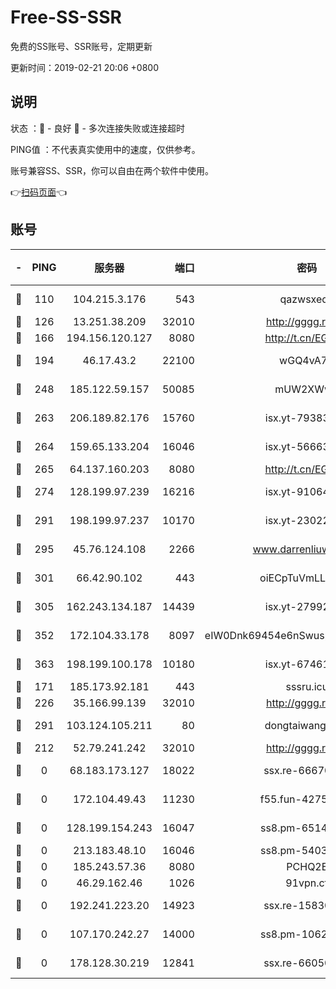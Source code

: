 # Free-SS-SSR

免费的SS账号、SSR账号，定期更新

更新时间：2019-02-21 20:06 +0800

## 说明

状态     ：🙂 - 良好 🙁 - 多次连接失败或连接超时

PING值   ：不代表真实使用中的速度，仅供参考。

账号兼容SS、SSR，你可以自由在两个软件中使用。

👉[扫码页面](https://liesauer.github.io/free-ss-ssr.github.io/)👈

## 账号

|-|PING|服务器|端口|密码|加密方式|区域|
|:----:|:----:|:-----:|-----:|:----:|:----:|:----:|
|🙂|110|104.215.3.176|543|qazwsxedc|aes-256-gcm|JP|
|🙂|126|13.251.38.209|32010|http://gggg.rocks|chacha20|SG|
|🙂|166|194.156.120.127|8080|http://t.cn/EGJIyrl|rc4-md5|RU|
|🙂|194|46.17.43.2|22100|wGQ4vA7D|aes-256-gcm|RU|
|🙂|248|185.122.59.157|50085|mUW2XWw8|aes-256-cfb|GB|
|🙂|263|206.189.82.176|15760|isx.yt-79383778|aes-256-cfb|SG|
|🙂|264|159.65.133.204|16046|isx.yt-56663689|aes-256-cfb|SG|
|🙂|265|64.137.160.203|8080|http://t.cn/EGJIyrl|rc4-md5|CA|
|🙂|274|128.199.97.239|16216|isx.yt-91064891|aes-256-cfb|SG|
|🙂|291|198.199.97.237|10170|isx.yt-23022296|aes-256-cfb|US|
|🙂|295|45.76.124.108|2266|www.darrenliuwei.com|aes-256-cfb|AU|
|🙂|301|66.42.90.102|443|oiECpTuVmLLxk4Ts|aes-256-cfb|US|
|🙂|305|162.243.134.187|14439|isx.yt-27992961|aes-256-cfb|US|
|🙂|352|172.104.33.178|8097|eIW0Dnk69454e6nSwuspv9DmS201tQ0D|aes-256-cfb|SG|
|🙂|363|198.199.100.178|10180|isx.yt-67461741|aes-256-cfb|US|
|🙂|171|185.173.92.181|443|sssru.icu|rc4-md5|RU|
|🙂|226|35.166.99.139|32010|http://gggg.rocks|chacha20|US|
|🙂|291|103.124.105.211|80|dongtaiwang.com|aes-256-cfb|US|
|🙁|212|52.79.241.242|32010|http://gggg.rocks|chacha20|KR|
|🙁|0|68.183.173.127|18022|ssx.re-66670067|aes-256-cfb|US|
|🙁|0|172.104.49.43|11230|f55.fun-42754708|aes-256-cfb|SG|
|🙁|0|128.199.154.243|16047|ss8.pm-65144282|aes-256-cfb|SG|
|🙁|0|213.183.48.10|16046|ss8.pm-54030489|rc4-md5|RU|
|🙁|0|185.243.57.36|8080|PCHQ2E|rc4-md5|US|
|🙁|0|46.29.162.46|1026|91vpn.cf|rc4-md5|RU|
|🙁|0|192.241.223.20|14923|ssx.re-15830035|aes-256-cfb|US|
|🙁|0|107.170.242.27|14000|ss8.pm-10628623|aes-256-cfb|US|
|🙁|0|178.128.30.219|12841|ssx.re-66050306|aes-256-cfb|SG|
